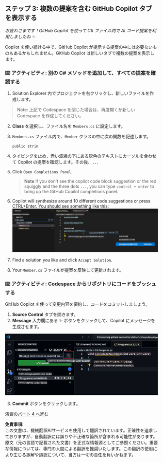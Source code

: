 ## ステップ 3: 複数の提案を含む GitHub Copilot タブを表示する

_お疲れさまです！GitHub Copilot を使って C# ファイル内で AI コード提案を利用しましたね :sparkles:_

Copilot を使い続ける中で、GitHub Copilot が提示する提案の中には必要ないものもあるかもしれません。GitHub Copilot は新しいタブで複数の提案を表示します。

### ⌨️ アクティビティ: 別の C# メソッドを追加して、すべての提案を確認する

1. Solution Explorer 内でプロジェクトを右クリックし、新しいファイルを作成します。

> Note: 上記で Codespace を閉じた場合は、再度開くか新しい Codespace を作成してください。

2. **Class** を選択し、ファイル名を `Members.cs` に設定します。
3. `Members.cs` ファイル内で、`Member` クラスの中に次の関数を記述します。
   ```
   public strin
   ```
4. タイピングを止め、赤い波線の下にある灰色のテキストにカーソルを合わせて Copilot の提案を確認します。その後、`...`
5. Click `Open Completions Panel`. 

   > **Note**
   > If you don't see the copilot code block suggestion or the red squiggly and the three dots `...`, you can type `control + enter` to bring up the GitHub Copilot completions panel.

6. Copilot will synthesize around 10 different code suggestions or press CTRL+Enter. You should see something like this:
   ![VS Code showing pop up with Completions Panel](../../../../translated_images/3-copilot-hub-0.019cd5409f9c24231a6a79d4e0894a4675004ddcae5d8aa34c7bc90f78d91524.ja.png)
7. Find a solution you like and click `Accept Solution`.
8. Your `Member.cs` ファイルが提案を反映して更新されます。

### ⌨️ アクティビティ: Codespace からリポジトリにコードをプッシュする

GitHub Copilot を使って変更内容を要約し、コードをコミットしましょう。

1. **Source Control** タブを開きます。
2. **Message** 入力欄にある ✨ ボタンをクリックして、Copilot にメッセージを生成させます。

![Copilot でメッセージを生成するために開かれたコミットタブ](../../../../translated_images/2-skills-commit.a21070faad74ea7fda9187f6f246c0dedc9bfc02d1c89dfe0554c9f0b28f2994.ja.png)

3. **Commit** ボタンをクリックします。

[演習のパート 4 へ進む](./4-copilot-comment.md)

**免責事項**:  
この文書は、機械翻訳AIサービスを使用して翻訳されています。正確性を追求しておりますが、自動翻訳には誤りや不正確な箇所が含まれる可能性があります。原文（元の言語で記載された文書）を正式な情報源としてご参照ください。重要な情報については、専門の人間による翻訳を推奨いたします。この翻訳の使用により生じる誤解や誤認について、当方は一切の責任を負いかねます。